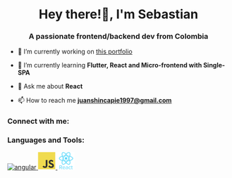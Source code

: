 <h1 align="center">Hey there!👋, I'm Sebastian</h1>
<h3 align="center">A passionate frontend/backend dev from Colombia</h3>

- 🔭 I’m currently working on [this portfolio](https://github.com/JuanSHincapie/portfolio/)

- 🌱 I’m currently learning **Flutter, React and Micro-frontend with Single-SPA**

- 💬 Ask me about **React**

- 📫 How to reach me **juanshincapie1997@gmail.com**

<h3 align="left">Connect with me:</h3>
<p align="left">
</p>

<h3 align="left">Languages and Tools:</h3>
<p align="left"> <a href="https://angular.io" target="_blank" rel="noreferrer"> <img src="https://angular.io/assets/images/logos/angular/angular.svg" alt="angular" width="40" height="40"/> </a> <a href="https://developer.mozilla.org/en-US/docs/Web/JavaScript" target="_blank" rel="noreferrer"> <img src="https://raw.githubusercontent.com/devicons/devicon/master/icons/javascript/javascript-original.svg" alt="javascript" width="40" height="40"/> </a> <a href="https://reactjs.org/" target="_blank" rel="noreferrer"> <img src="https://raw.githubusercontent.com/devicons/devicon/master/icons/react/react-original-wordmark.svg" alt="react" width="40" height="40"/> </a> </p>
